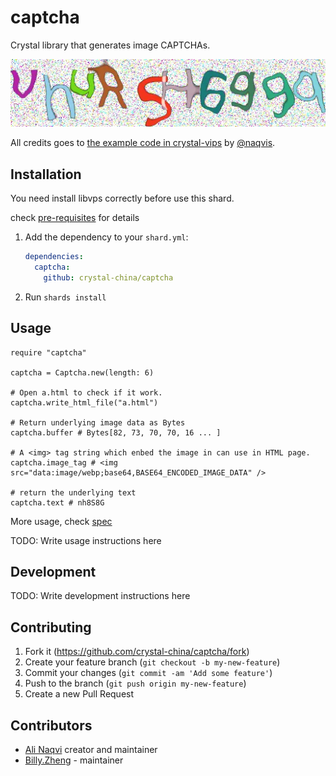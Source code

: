 # captcha

Crystal library that generates image CAPTCHAs.

![](images/example.webp)

All credits goes to [the example code in crystal-vips](https://github.com/naqvis/crystal-vips/blob/0f4d3914985865a020168b0f48ece07416eeb459/example/captcha_generator.cr) by [@naqvis](https://github.com/naqvis).

## Installation

You need install libvps correctly before use this shard.

check [pre-requisites](https://github.com/zw963/crystal-vips?tab=readme-ov-file#pre-requisites) for details


1. Add the dependency to your `shard.yml`:

   ```yaml
   dependencies:
     captcha:
       github: crystal-china/captcha
   ```

2. Run `shards install`

## Usage

```crystal
require "captcha"

captcha = Captcha.new(length: 6)

# Open a.html to check if it work.
captcha.write_html_file("a.html")

# Return underlying image data as Bytes
captcha.buffer # Bytes[82, 73, 70, 70, 16 ... ]

# A <img> tag string which enbed the image in can use in HTML page.
captcha.image_tag # <img src="data:image/webp;base64,BASE64_ENCODED_IMAGE_DATA" />

# return the underlying text
captcha.text # nh8S8G
```

More usage, check [spec](spec/captcha_spec.cr)

TODO: Write usage instructions here

## Development

TODO: Write development instructions here

## Contributing

1. Fork it (<https://github.com/crystal-china/captcha/fork>)
2. Create your feature branch (`git checkout -b my-new-feature`)
3. Commit your changes (`git commit -am 'Add some feature'`)
4. Push to the branch (`git push origin my-new-feature`)
5. Create a new Pull Request

## Contributors

- [Ali Naqvi](https://github.com/naqvis) creator and maintainer
- [Billy.Zheng](https://github.com/zw963) - maintainer
